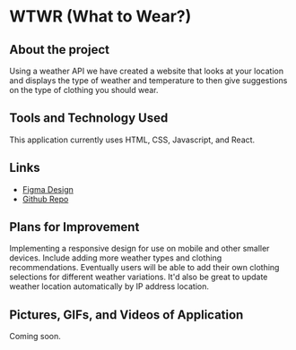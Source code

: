 # WTWR (What to Wear?)

## About the project

Using a weather API we have created a website that looks at your location and displays the type of weather and temperature to then give suggestions on the type of clothing you should wear.

## Tools and Technology Used

This application currently uses HTML, CSS, Javascript, and React.

## Links

- [Figma Design](https://www.figma.com/file/DTojSwldenF9UPKQZd6RRb/Sprint-10%3A-WTWR)
- [Github Repo](https://github.com/calebkasl/se_project_react)

## Plans for Improvement

Implementing a responsive design for use on mobile and other smaller devices.
Include adding more weather types and clothing recommendations.
Eventually users will be able to add their own clothing selections for different weather variations.
It'd also be great to update weather location automatically by IP address location.

## Pictures, GIFs, and Videos of Application

Coming soon.
